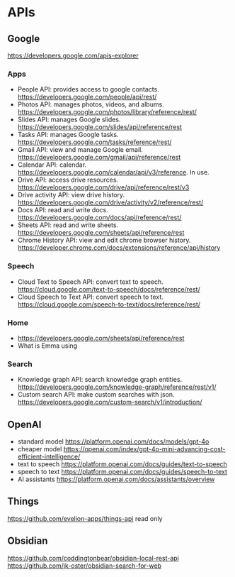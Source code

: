 # APIs

## Google
https://developers.google.com/apis-explorer

### Apps
* People API: provides access to google contacts. https://developers.google.com/people/api/rest/
* Photos API: manages photos, videos, and albums. https://developers.google.com/photos/library/reference/rest/ 
* Slides API: manages Google slides. https://developers.google.com/slides/api/reference/rest
* Tasks API: manages Google tasks. https://developers.google.com/tasks/reference/rest/
* Gmail API: view and manage Google email. https://developers.google.com/gmail/api/reference/rest
* Calendar API: calendar. https://developers.google.com/calendar/api/v3/reference. In use.
* Drive API: access drive resources. https://developers.google.com/drive/api/reference/rest/v3
* Drive activity API: view drive history. https://developers.google.com/drive/activity/v2/reference/rest/
* Docs API: read and write docs. https://developers.google.com/docs/api/reference/rest/
* Sheets API: read and write sheets. https://developers.google.com/sheets/api/reference/rest
* Chrome History API: view and edit chrome browser history. https://developer.chrome.com/docs/extensions/reference/api/history 
### Speech
* Cloud Text to Speech API: convert text to speech. https://cloud.google.com/text-to-speech/docs/reference/rest/
* Cloud Speech to Text API: convert speech to text. https://cloud.google.com/speech-to-text/docs/reference/rest/

### Home
* https://developers.google.com/sheets/api/reference/rest
* What is Emma using

### Search
* Knowledge graph API: search knowledge graph entities. https://developers.google.com/knowledge-graph/reference/rest/v1/ 
* Custom search API: make custom searches with json. https://developers.google.com/custom-search/v1/introduction/ 

## OpenAI
* standard model https://platform.openai.com/docs/models/gpt-4o
* cheaper model https://openai.com/index/gpt-4o-mini-advancing-cost-efficient-intelligence/
* text to speech https://platform.openai.com/docs/guides/text-to-speech
* speech to text https://platform.openai.com/docs/guides/speech-to-text
* AI assistants https://platform.openai.com/docs/assistants/overview

## Things
https://github.com/evelion-apps/things-api read only

## Obsidian
https://github.com/coddingtonbear/obsidian-local-rest-api 
https://github.com/jk-oster/obsidian-search-for-web 